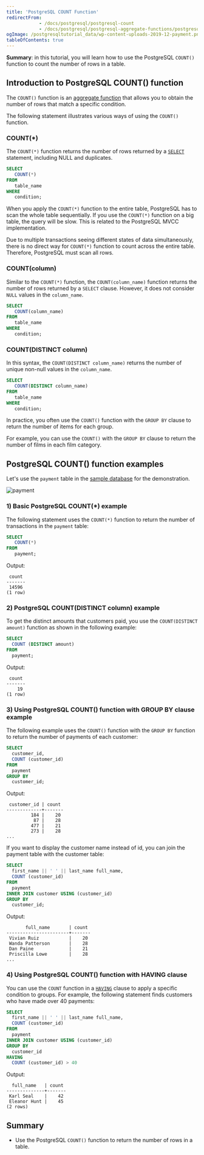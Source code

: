 ```yaml
---
title: 'PostgreSQL COUNT Function'
redirectFrom:
            - /docs/postgresql/postgresql-count 
            - /docs/postgresql/postgresql-aggregate-functions/postgresql-count-function
ogImage: /postgresqltutorial_data/wp-content-uploads-2019-12-payment.png
tableOfContents: true
---
```


**Summary**: in this tutorial, you will learn how to use the PostgreSQL `COUNT()` function to count the number of rows in a table.

## Introduction to PostgreSQL COUNT() function

The `COUNT()` function is an [aggregate function](/docs/postgresql/postgresql-aggregate-functions) that allows you to obtain the number of rows that match a specific condition.

The following statement illustrates various ways of using the `COUNT()` function.

### COUNT(\*)

The `COUNT(*)` function returns the number of rows returned by a [`SELECT`](/docs/postgresql/postgresql-select) statement, including NULL and duplicates.

```sql
SELECT
   COUNT(*)
FROM
   table_name
WHERE
   condition;
```

When you apply the `COUNT(*)` function to the entire table, PostgreSQL has to scan the whole table sequentially. If you use the `COUNT(*)` function on a big table, the query will be slow. This is related to the PostgreSQL MVCC implementation.

Due to multiple transactions seeing different states of data simultaneously, there is no direct way for `COUNT(*)` function to count across the entire table. Therefore, PostgreSQL must scan all rows.

### COUNT(column)

Similar to the `COUNT(*)` function, the `COUNT(column_name)` function returns the number of rows returned by a `SELECT` clause. However, it does not consider `NULL` values in the `column_name`.

```sql
SELECT
   COUNT(column_name)
FROM
   table_name
WHERE
   condition;
```

### COUNT(DISTINCT column)

In this syntax, the `COUNT(DISTINCT column_name)` returns the number of unique non-null values in the `column_name`.

```sql
SELECT
   COUNT(DISTINCT column_name)
FROM
   table_name
WHERE
   condition;
```

In practice, you often use the `COUNT()` function with the `GROUP BY` clause to return the number of items for each group.

For example, you can use the `COUNT()` with the `GROUP BY` clause to return the number of films in each film category.

## PostgreSQL COUNT() function examples

Let's use the `payment` table in the [sample database](/docs/postgresql/postgresql-getting-started/postgresql-sample-database) for the demonstration.

![payment](/postgresqltutorial_data/wp-content-uploads-2019-12-payment.png)

### 1) Basic PostgreSQL COUNT(\*) example

The following statement uses the `COUNT(*)` function to return the number of transactions in the `payment` table:

```sql
SELECT
   COUNT(*)
FROM
   payment;
```

Output:

```
 count
-------
 14596
(1 row)
```

### 2) PostgreSQL COUNT(DISTINCT column) example

To get the distinct amounts that customers paid, you use the `COUNT(DISTINCT amount)` function as shown in the following example:

```sql
SELECT
  COUNT (DISTINCT amount)
FROM
  payment;
```

Output:

```
 count
-------
    19
(1 row)
```

### 3) Using PostgreSQL COUNT() function with GROUP BY clause example

The following example uses the `COUNT()` function with the `GROUP BY` function to return the number of payments of each customer:

```sql
SELECT
  customer_id,
  COUNT (customer_id)
FROM
  payment
GROUP BY
  customer_id;
```

Output:

```
 customer_id | count
-------------+-------
         184 |    20
          87 |    28
         477 |    21
         273 |    28
...
```

If you want to display the customer name instead of id, you can join the payment table with the customer table:

```sql
SELECT
  first_name || ' ' || last_name full_name,
  COUNT (customer_id)
FROM
  payment
INNER JOIN customer USING (customer_id)
GROUP BY
  customer_id;
```

Output:

```
       full_name       | count
-----------------------+-------
 Vivian Ruiz           |    20
 Wanda Patterson       |    28
 Dan Paine             |    21
 Priscilla Lowe        |    28
...
```

### 4) Using PostgreSQL COUNT() function with HAVING clause

You can use the `COUNT` function in a [`HAVING`](/docs/postgresql/postgresql-having) clause to apply a specific condition to groups. For example, the following statement finds customers who have made over 40 payments:

```sql
SELECT
  first_name || ' ' || last_name full_name,
  COUNT (customer_id)
FROM
  payment
INNER JOIN customer USING (customer_id)
GROUP BY
  customer_id
HAVING
  COUNT (customer_id) > 40
```

Output:

```
  full_name   | count
--------------+-------
 Karl Seal    |    42
 Eleanor Hunt |    45
(2 rows)
```

## Summary

- Use the PostgreSQL `COUNT()` function to return the number of rows in a table.
